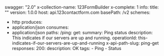 swagger: "2.0"
x-collection-name: 123FormBuilder
x-complete: 1
info:
  title: ""
  version: 1.0.0
host: api.123contactform.com
basePath: /v2
schemes:
- http
produces:
- application/json
consumes:
- application/json
paths:
  /ping:
    get:
      summary: Ping status
      description: This indicates if our servers are up and running.
      operationId: this-indicates-if-our-servers-are-up-and-running
      x-api-path-slug: ping-get
      responses:
        200:
          description: OK
      tags:
      - Ping
      - Status